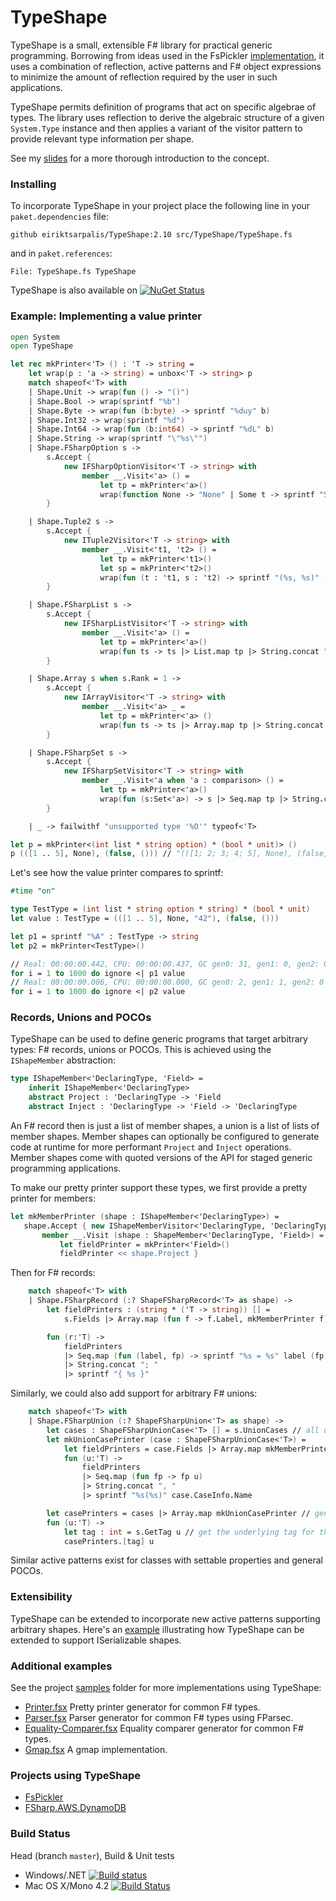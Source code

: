 # TypeShape

TypeShape is a small, extensible F# library for practical generic programming.
Borrowing from ideas used in the FsPickler [implementation](http://mbraceproject.github.io/FsPickler/overview.html#Pickler-Generation),
it uses a combination of reflection, active patterns and F# object expressions to minimize the
amount of reflection required by the user in such applications.

TypeShape permits definition of programs that act on specific algebrae of types.
The library uses reflection to derive the algebraic structure of a given
`System.Type` instance and then applies a variant of the visitor pattern
to provide relevant type information per shape.

See my [slides](http://eiriktsarpalis.github.io/typeshape/) for a more thorough introduction to the concept.

### Installing

To incorporate TypeShape in your project place the following line in your
`paket.dependencies` file:
```
github eiriktsarpalis/TypeShape:2.10 src/TypeShape/TypeShape.fs
```
and in `paket.references`:
```
File: TypeShape.fs TypeShape
```
TypeShape is also available on [![NuGet Status](http://img.shields.io/nuget/v/TypeShape.svg?style=flat)](https://www.nuget.org/packages/TypeShape/)

### Example: Implementing a value printer

```fsharp
open System
open TypeShape

let rec mkPrinter<'T> () : 'T -> string =
    let wrap(p : 'a -> string) = unbox<'T -> string> p
    match shapeof<'T> with
    | Shape.Unit -> wrap(fun () -> "()")
    | Shape.Bool -> wrap(sprintf "%b")
    | Shape.Byte -> wrap(fun (b:byte) -> sprintf "%duy" b)
    | Shape.Int32 -> wrap(sprintf "%d")
    | Shape.Int64 -> wrap(fun (b:int64) -> sprintf "%dL" b)
    | Shape.String -> wrap(sprintf "\"%s\"")
    | Shape.FSharpOption s ->
        s.Accept {
            new IFSharpOptionVisitor<'T -> string> with
                member __.Visit<'a> () =
                    let tp = mkPrinter<'a>()
                    wrap(function None -> "None" | Some t -> sprintf "Some (%s)" (tp t))
        }

    | Shape.Tuple2 s ->
        s.Accept {
            new ITuple2Visitor<'T -> string> with
                member __.Visit<'t1, 't2> () =
                    let tp = mkPrinter<'t1>()
                    let sp = mkPrinter<'t2>()
                    wrap(fun (t : 't1, s : 't2) -> sprintf "(%s, %s)" (tp t) (sp s))
        }

    | Shape.FSharpList s ->
        s.Accept {
            new IFSharpListVisitor<'T -> string> with
                member __.Visit<'a> () =
                    let tp = mkPrinter<'a>()
                    wrap(fun ts -> ts |> List.map tp |> String.concat "; " |> sprintf "[%s]")
        }

    | Shape.Array s when s.Rank = 1 ->
        s.Accept {
            new IArrayVisitor<'T -> string> with
                member __.Visit<'a> _ =
                    let tp = mkPrinter<'a> ()
                    wrap(fun ts -> ts |> Array.map tp |> String.concat "; " |> sprintf "[|%s|]")
        }

    | Shape.FSharpSet s ->
        s.Accept {
            new IFSharpSetVisitor<'T -> string> with
                member __.Visit<'a when 'a : comparison> () =
                    let tp = mkPrinter<'a>()
                    wrap(fun (s:Set<'a>) -> s |> Seq.map tp |> String.concat "; " |> sprintf "set [%s]")
        }

    | _ -> failwithf "unsupported type '%O'" typeof<'T>

let p = mkPrinter<(int list * string option) * (bool * unit)> ()
p (([1 .. 5], None), (false, ())) // "(([1; 2; 3; 4; 5], None), (false, ()))"
```
Let's see how the value printer compares to sprintf:
```fsharp
#time "on"

type TestType = (int list * string option * string) * (bool * unit)
let value : TestType = (([1 .. 5], None, "42"), (false, ()))

let p1 = sprintf "%A" : TestType -> string
let p2 = mkPrinter<TestType>()

// Real: 00:00:00.442, CPU: 00:00:00.437, GC gen0: 31, gen1: 0, gen2: 0
for i = 1 to 1000 do ignore <| p1 value
// Real: 00:00:00.006, CPU: 00:00:00.000, GC gen0: 2, gen1: 1, gen2: 0
for i = 1 to 1000 do ignore <| p2 value
```

### Records, Unions and POCOs

TypeShape can be used to define generic programs that target arbitrary types:
F# records, unions or POCOs. This is achieved using the `IShapeMember` abstraction:
```fsharp
type IShapeMember<'DeclaringType, 'Field> =
    inherit IShapeMember<'DeclaringType>
    abstract Project : 'DeclaringType -> 'Field
    abstract Inject : 'DeclaringType -> 'Field -> 'DeclaringType
```
An F# record then is just a list of member shapes, a union is a list of lists of member shapes.
Member shapes can optionally be configured to generate code at runtime for more performant `Project` and `Inject` operations.
Member shapes come with quoted versions of the API for staged generic programming applications.

To make our pretty printer support these types, we first provide a pretty printer for members:
```fsharp
let mkMemberPrinter (shape : IShapeMember<'DeclaringType>) =
   shape.Accept { new IShapeMemberVisitor<'DeclaringType, 'DeclaringType -> string> with
       member __.Visit (shape : ShapeMember<'DeclaringType, 'Field>) =
           let fieldPrinter = mkPrinter<'Field>()
           fieldPrinter << shape.Project }
```
Then for F# records:
```fsharp
    match shapeof<'T> with
    | Shape.FSharpRecord (:? ShapeFSharpRecord<'T> as shape) ->
        let fieldPrinters : (string * ('T -> string)) [] = 
            s.Fields |> Array.map (fun f -> f.Label, mkMemberPrinter f)

        fun (r:'T) ->
            fieldPrinters
            |> Seq.map (fun (label, fp) -> sprintf "%s = %s" label (fp r))
            |> String.concat "; "
            |> sprintf "{ %s }"
```
Similarly, we could also add support for arbitrary F# unions:
```fsharp
    match shapeof<'T> with
    | Shape.FSharpUnion (:? ShapeFSharpUnion<'T> as shape) ->
        let cases : ShapeFSharpUnionCase<'T> [] = s.UnionCases // all union cases
        let mkUnionCasePrinter (case : ShapeFSharpUnionCase<'T>) =
            let fieldPrinters = case.Fields |> Array.map mkMemberPrinter
            fun (u:'T) -> 
                fieldPrinters 
                |> Seq.map (fun fp -> fp u) 
                |> String.concat ", "
                |> sprintf "%s(%s)" case.CaseInfo.Name

        let casePrinters = cases |> Array.map mkUnionCasePrinter // generate printers for all union cases
        fun (u:'T) ->
            let tag : int = s.GetTag u // get the underlying tag for the union case
            casePrinters.[tag] u
```
Similar active patterns exist for classes with settable properties and general POCOs.

### Extensibility

TypeShape can be extended to incorporate new active patterns supporting arbitrary shapes.
Here's an [example](https://github.com/eiriktsarpalis/TypeShape/blob/5dabaf0577d8387c5213a496099598bbd89650b8/src/TypeShape/ISerializableExtensions.fs) 
illustrating how TypeShape can be extended to support ISerializable shapes.

### Additional examples

See the project [samples](https://github.com/eiriktsarpalis/TypeShape/tree/master/samples) folder for more implementations using TypeShape:

* [Printer.fsx](https://github.com/eiriktsarpalis/TypeShape/blob/master/samples/printer.fsx) Pretty printer generator for common F# types.
* [Parser.fsx](https://github.com/eiriktsarpalis/TypeShape/blob/master/samples/parser.fsx) Parser generator for common F# types using FParsec.
* [Equality-Comparer.fsx](https://github.com/eiriktsarpalis/TypeShape/blob/master/samples/equality-comparer.fsx) Equality comparer generator for common F# types.
* [Gmap.fsx](https://github.com/eiriktsarpalis/TypeShape/blob/master/samples/gmap.fsx) A gmap implementation.

### Projects using TypeShape

* [FsPickler](https://github.com/mbraceproject/FsPickler/blob/7d86cbd20ff37899ef58d5430f74376e119b7065/src/FsPickler/PicklerGeneration/PicklerGenerator.fs#L38)
* [FSharp.AWS.DynamoDB](https://github.com/fsprojects/FSharp.AWS.DynamoDB/blob/b5cde91fae2630562188bdff6e16cda0208c330b/src/FSharp.AWS.DynamoDB/Picklers/PicklerResolver.fs#L23)

### Build Status

Head (branch `master`), Build & Unit tests

* Windows/.NET [![Build status](https://ci.appveyor.com/api/projects/status/6t6vovc2xrj8nqh9?svg=true)](https://ci.appveyor.com/project/nessos/typeshape)
* Mac OS X/Mono 4.2 [![Build Status](https://api.travis-ci.org/eiriktsarpalis/TypeShape.svg?branch=master)](https://travis-ci.org/eiriktsarpalis/TypeShape/branches)
